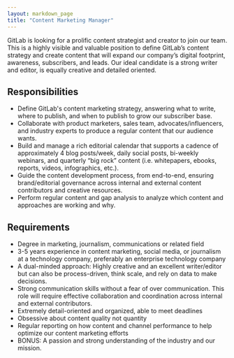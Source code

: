```yaml
---
layout: markdown_page
title: "Content Marketing Manager"
---
```


GitLab is looking for a prolific content strategist and creator to join our team. This is a highly visible and valuable position to define GitLab’s content strategy and create content that will expand our company’s digital footprint, awareness, subscribers, and leads. Our ideal candidate is a strong writer and editor, is equally creative and detailed oriented.

## Responsibilities

- Define GitLab's content marketing strategy, answering what to write, where to publish, and when to publish to grow our subscriber base.
- Collaborate with product marketers, sales team, advocates/influencers, and industry experts to produce a regular content that our audience wants.
- Build and manage a rich editorial calendar that supports a cadence of approximately 4 blog posts/week, daily social posts, bi-weekly webinars, and quarterly “big rock” content (i.e. whitepapers, ebooks, reports, videos, infographics, etc.).
- Guide the content development process, from end-to-end, ensuring brand/editorial governance across internal and external content contributors and creative resources.
- Perform regular content and gap analysis to analyze which content and approaches are working and why.

## Requirements

- Degree in marketing, journalism, communications or related field
- 3-5 years experience in content marketing, social media, or journalism at a technology company, preferably an enterprise technology company
- A dual-minded approach: Highly creative and an excellent writer/editor but can also be process-driven, think scale, and rely on data to make decisions.
- Strong communication skills without a fear of over communication. This role will require effective collaboration and coordination across internal and external contributors.
- Extremely detail-oriented and organized, able to meet deadlines
- Obsessive about content quality not quantity
- Regular reporting on how content and channel performance to help optimize our content marketing efforts
- BONUS: A passion and strong understanding of the industry and our mission.
